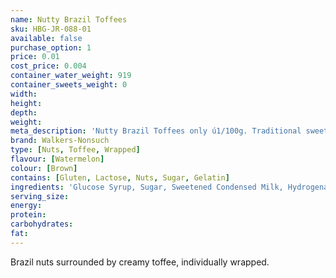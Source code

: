 ```yaml
---
name: Nutty Brazil Toffees
sku: HBG-JR-088-01
available: false
purchase_option: 1
price: 0.01
cost_price: 0.004
container_water_weight: 919
container_sweets_weight: 0
width: 
height: 
depth: 
weight: 
meta_description: 'Nutty Brazil Toffees only ú1/100g. Traditional sweets and more at Humbugs Confectionery Store. Specialists in satisfying your sweet tooth!'
brand: Walkers-Nonsuch
type: [Nuts, Toffee, Wrapped]
flavour: [Watermelon]
colour: [Brown]
contains: [Gluten, Lactose, Nuts, Sugar, Gelatin]
ingredients: 'Glucose Syrup, Sugar, Sweetened Condensed Milk, Hydrogenated Vegeatble Oil, Brazil Nuts, Butter, Salt, Emulsifier (E471), Flavourings'
serving_size: 
energy: 
protein: 
carbohydrates: 
fat: 
---
```

Brazil nuts surrounded by creamy toffee, individually wrapped.